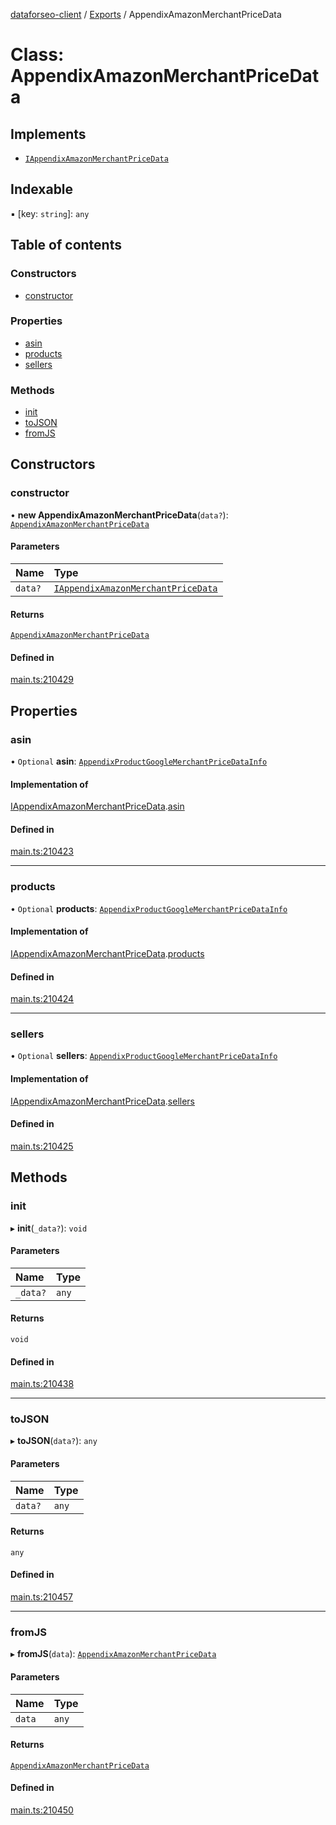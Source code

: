 [dataforseo-client](../README.md) / [Exports](../modules.md) / AppendixAmazonMerchantPriceData

# Class: AppendixAmazonMerchantPriceData

## Implements

- [`IAppendixAmazonMerchantPriceData`](../interfaces/IAppendixAmazonMerchantPriceData.md)

## Indexable

▪ [key: `string`]: `any`

## Table of contents

### Constructors

- [constructor](AppendixAmazonMerchantPriceData.md#constructor)

### Properties

- [asin](AppendixAmazonMerchantPriceData.md#asin)
- [products](AppendixAmazonMerchantPriceData.md#products)
- [sellers](AppendixAmazonMerchantPriceData.md#sellers)

### Methods

- [init](AppendixAmazonMerchantPriceData.md#init)
- [toJSON](AppendixAmazonMerchantPriceData.md#tojson)
- [fromJS](AppendixAmazonMerchantPriceData.md#fromjs)

## Constructors

### constructor

• **new AppendixAmazonMerchantPriceData**(`data?`): [`AppendixAmazonMerchantPriceData`](AppendixAmazonMerchantPriceData.md)

#### Parameters

| Name | Type |
| :------ | :------ |
| `data?` | [`IAppendixAmazonMerchantPriceData`](../interfaces/IAppendixAmazonMerchantPriceData.md) |

#### Returns

[`AppendixAmazonMerchantPriceData`](AppendixAmazonMerchantPriceData.md)

#### Defined in

[main.ts:210429](https://github.com/dataforseo/TypeScriptClient/blob/7ca1aa4/main.ts#L210429)

## Properties

### asin

• `Optional` **asin**: [`AppendixProductGoogleMerchantPriceDataInfo`](AppendixProductGoogleMerchantPriceDataInfo.md)

#### Implementation of

[IAppendixAmazonMerchantPriceData](../interfaces/IAppendixAmazonMerchantPriceData.md).[asin](../interfaces/IAppendixAmazonMerchantPriceData.md#asin)

#### Defined in

[main.ts:210423](https://github.com/dataforseo/TypeScriptClient/blob/7ca1aa4/main.ts#L210423)

___

### products

• `Optional` **products**: [`AppendixProductGoogleMerchantPriceDataInfo`](AppendixProductGoogleMerchantPriceDataInfo.md)

#### Implementation of

[IAppendixAmazonMerchantPriceData](../interfaces/IAppendixAmazonMerchantPriceData.md).[products](../interfaces/IAppendixAmazonMerchantPriceData.md#products)

#### Defined in

[main.ts:210424](https://github.com/dataforseo/TypeScriptClient/blob/7ca1aa4/main.ts#L210424)

___

### sellers

• `Optional` **sellers**: [`AppendixProductGoogleMerchantPriceDataInfo`](AppendixProductGoogleMerchantPriceDataInfo.md)

#### Implementation of

[IAppendixAmazonMerchantPriceData](../interfaces/IAppendixAmazonMerchantPriceData.md).[sellers](../interfaces/IAppendixAmazonMerchantPriceData.md#sellers)

#### Defined in

[main.ts:210425](https://github.com/dataforseo/TypeScriptClient/blob/7ca1aa4/main.ts#L210425)

## Methods

### init

▸ **init**(`_data?`): `void`

#### Parameters

| Name | Type |
| :------ | :------ |
| `_data?` | `any` |

#### Returns

`void`

#### Defined in

[main.ts:210438](https://github.com/dataforseo/TypeScriptClient/blob/7ca1aa4/main.ts#L210438)

___

### toJSON

▸ **toJSON**(`data?`): `any`

#### Parameters

| Name | Type |
| :------ | :------ |
| `data?` | `any` |

#### Returns

`any`

#### Defined in

[main.ts:210457](https://github.com/dataforseo/TypeScriptClient/blob/7ca1aa4/main.ts#L210457)

___

### fromJS

▸ **fromJS**(`data`): [`AppendixAmazonMerchantPriceData`](AppendixAmazonMerchantPriceData.md)

#### Parameters

| Name | Type |
| :------ | :------ |
| `data` | `any` |

#### Returns

[`AppendixAmazonMerchantPriceData`](AppendixAmazonMerchantPriceData.md)

#### Defined in

[main.ts:210450](https://github.com/dataforseo/TypeScriptClient/blob/7ca1aa4/main.ts#L210450)
